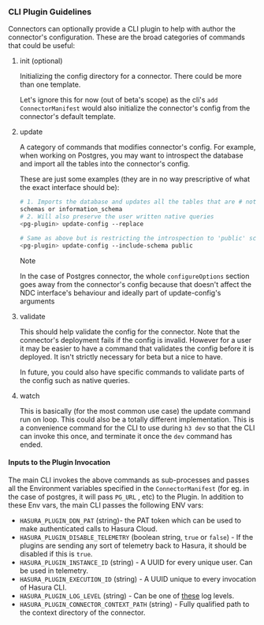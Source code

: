 ### CLI Plugin Guidelines

Connectors can optionally provide a CLI plugin to help with author the
connector's configuration. These are the broad categories of commands that
could be useful:

1. init (optional)

   Initializing the config directory for a connector. There could be
   more than one template.

   Let's ignore this for now (out of beta's scope) as the cli's `add
   ConnectorManifest` would also initialize the connector's config from the
   connector's default template.

2. update

   A category of commands that modifies connector's config. For example, when
   working on Postgres, you may want to introspect the database and import all
   the tables into the connector's config.

   These are just some examples (they are in no way prescriptive of what the
   exact interface should be):

   ```bash
   # 1. Imports the database and updates all the tables that are # not in pg_*
   schemas or information_schema
   # 2. Will also preserve the user written native queries
   <pg-plugin> update-config --replace

   # Same as above but is restricting the introspection to 'public' schema
   <pg-plugin> update-config --include-schema public
   ```

   > [!NOTE]
   > In the case of Postgres connector, the whole `configureOptions` section
   > goes away from the connector's config because that doesn't affect the
   > NDC interface's behaviour and ideally part of update-config's arguments

3. validate

   This should help validate the config for the connector. Note that the
   connector's deployment fails if the config is invalid. However for a user it
   may be easier to have a command that validates the config before it is
   deployed. It isn't strictly necessary for beta but a nice to have.

   In future, you could also have specific commands to validate parts of the
   config such as native queries.

4. watch

   This is basically (for the most common use case) the update command run on loop. 
   This could also be a totally different implementation. This is a convenience 
   command for the CLI to use during `h3 dev` so that the CLI can invoke this once, 
   and terminate it once the `dev` command has ended.  

#### Inputs to the Plugin Invocation

   The main CLI invokes the above commands as sub-processes and passes all the Environment 
   variables specified in the `ConnectorManifest` (for eg. in the case of postgres, it will 
   pass `PG_URL` , etc) to the Plugin. In addition to these Env vars, the main CLI passes
   the following ENV vars:
   - `HASURA_PLUGIN_DDN_PAT` (string)- the PAT token which can be used to make authenticated 
   calls to Hasura Cloud.
   - `HASURA_PLUGIN_DISABLE_TELEMETRY` (boolean string, `true` or `false`) - If the plugins 
   are sending any sort of telemetry back to Hasura, it should be disabled if this is `true`.
   - `HASURA_PLUGIN_INSTANCE_ID` (string) - A UUID for every unique user. Can be used in 
   telemetry.
   - `HASURA_PLUGIN_EXECUTION_ID` (string) - A UUID unique to every invocation of Hasura CLI.
   - `HASURA_PLUGIN_LOG_LEVEL` (string) - Can be one of [these](https://github.com/rs/zerolog?tab=readme-ov-file#leveled-logging) 
   log levels.
   - `HASURA_PLUGIN_CONNECTOR_CONTEXT_PATH` (string) - Fully qualified path to the context
   directory of the connector. 